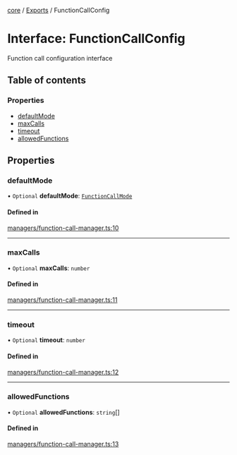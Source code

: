 <!-- 
 ⚠️  AUTO-GENERATED FILE - DO NOT EDIT MANUALLY
 This file is automatically generated by scripts/docs-generator.js
 To make changes, edit the source TypeScript files or update the generator script
-->

[core](../../) / [Exports](../modules) / FunctionCallConfig

# Interface: FunctionCallConfig

Function call configuration interface

## Table of contents

### Properties

- [defaultMode](FunctionCallConfig#defaultmode)
- [maxCalls](FunctionCallConfig#maxcalls)
- [timeout](FunctionCallConfig#timeout)
- [allowedFunctions](FunctionCallConfig#allowedfunctions)

## Properties

### defaultMode

• `Optional` **defaultMode**: [`FunctionCallMode`](../modules#functioncallmode)

#### Defined in

[managers/function-call-manager.ts:10](https://github.com/woojubb/robota/blob/7a734e73a51e339148a398f7b885cf8701441118/packages/core/src/managers/function-call-manager.ts#L10)

___

### maxCalls

• `Optional` **maxCalls**: `number`

#### Defined in

[managers/function-call-manager.ts:11](https://github.com/woojubb/robota/blob/7a734e73a51e339148a398f7b885cf8701441118/packages/core/src/managers/function-call-manager.ts#L11)

___

### timeout

• `Optional` **timeout**: `number`

#### Defined in

[managers/function-call-manager.ts:12](https://github.com/woojubb/robota/blob/7a734e73a51e339148a398f7b885cf8701441118/packages/core/src/managers/function-call-manager.ts#L12)

___

### allowedFunctions

• `Optional` **allowedFunctions**: `string`[]

#### Defined in

[managers/function-call-manager.ts:13](https://github.com/woojubb/robota/blob/7a734e73a51e339148a398f7b885cf8701441118/packages/core/src/managers/function-call-manager.ts#L13)
